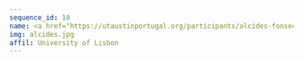 ```yaml
---
sequence_id: 18
name: <a href="https://utaustinportugal.org/participants/alcides-fonseca/">Alcides Fonseca</a>
img: alcides.jpg
affil: University of Lisbon
---
```

